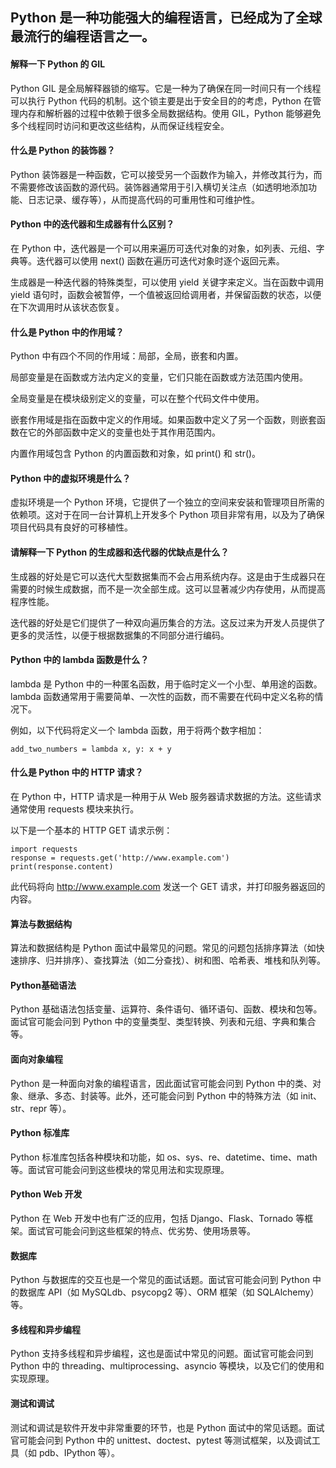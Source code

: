 ## Python 是一种功能强大的编程语言，已经成为了全球最流行的编程语言之一。

#### 解释一下 Python 的 GIL

Python GIL 是全局解释器锁的缩写。它是一种为了确保在同一时间只有一个线程可以执行 Python 代码的机制。这个锁主要是出于安全目的的考虑，Python 在管理内存和解析器的过程中依赖于很多全局数据结构。使用 GIL，Python 能够避免多个线程同时访问和更改这些结构，从而保证线程安全。

#### 什么是 Python 的装饰器？

Python 装饰器是一种函数，它可以接受另一个函数作为输入，并修改其行为，而不需要修改该函数的源代码。装饰器通常用于引入横切关注点（如透明地添加功能、日志记录、缓存等），从而提高代码的可重用性和可维护性。

#### Python 中的迭代器和生成器有什么区别？

在 Python 中，迭代器是一个可以用来遍历可迭代对象的对象，如列表、元组、字典等。迭代器可以使用 next() 函数在遍历可迭代对象时逐个返回元素。

生成器是一种迭代器的特殊类型，可以使用 yield 关键字来定义。当在函数中调用 yield 语句时，函数会被暂停，一个值被返回给调用者，并保留函数的状态，以便在下次调用时从该状态恢复。

#### 什么是 Python 中的作用域？

Python 中有四个不同的作用域：局部，全局，嵌套和内置。

局部变量是在函数或方法内定义的变量，它们只能在函数或方法范围内使用。

全局变量是在模块级别定义的变量，可以在整个代码文件中使用。

嵌套作用域是指在函数中定义的作用域。如果函数中定义了另一个函数，则嵌套函数在它的外部函数中定义的变量也处于其作用范围内。

内置作用域包含 Python 的内置函数和对象，如 print() 和 str()。

#### Python 中的虚拟环境是什么？

虚拟环境是一个 Python 环境，它提供了一个独立的空间来安装和管理项目所需的依赖项。这对于在同一台计算机上开发多个 Python 项目非常有用，以及为了确保项目代码具有良好的可移植性。

#### 请解释一下 Python 的生成器和迭代器的优缺点是什么？

生成器的好处是它可以迭代大型数据集而不会占用系统内存。这是由于生成器只在需要的时候生成数据，而不是一次全部生成。这可以显著减少内存使用，从而提高程序性能。

迭代器的好处是它们提供了一种双向遍历集合的方法。这反过来为开发人员提供了更多的灵活性，以便于根据数据集的不同部分进行编码。

#### Python 中的 lambda 函数是什么？

lambda 是 Python 中的一种匿名函数，用于临时定义一个小型、单用途的函数。lambda 函数通常用于需要简单、一次性的函数，而不需要在代码中定义名称的情况下。

例如，以下代码将定义一个 lambda 函数，用于将两个数字相加：

``` 
add_two_numbers = lambda x, y: x + y
```

#### 什么是 Python 中的 HTTP 请求？

在 Python 中，HTTP 请求是一种用于从 Web 服务器请求数据的方法。这些请求通常使用 requests 模块来执行。

以下是一个基本的 HTTP GET 请求示例：
```
import requests
response = requests.get('http://www.example.com')
print(response.content)
```
此代码将向 http://www.example.com 发送一个 GET 请求，并打印服务器返回的内容。

#### 算法与数据结构
算法和数据结构是 Python 面试中最常见的问题。常见的问题包括排序算法（如快速排序、归并排序）、查找算法（如二分查找）、树和图、哈希表、堆栈和队列等。

#### Python基础语法
Python 基础语法包括变量、运算符、条件语句、循环语句、函数、模块和包等。面试官可能会问到 Python 中的变量类型、类型转换、列表和元组、字典和集合等。

#### 面向对象编程
Python 是一种面向对象的编程语言，因此面试官可能会问到 Python 中的类、对象、继承、多态、封装等。此外，还可能会问到 Python 中的特殊方法（如 init、str、repr 等）。

#### Python 标准库
Python 标准库包括各种模块和功能，如 os、sys、re、datetime、time、math 等。面试官可能会问到这些模块的常见用法和实现原理。

#### Python Web 开发
Python 在 Web 开发中也有广泛的应用，包括 Django、Flask、Tornado 等框架。面试官可能会问到这些框架的特点、优劣势、使用场景等。

#### 数据库
Python 与数据库的交互也是一个常见的面试话题。面试官可能会问到 Python 中的数据库 API（如 MySQLdb、psycopg2 等）、ORM 框架（如 SQLAlchemy）等。

#### 多线程和异步编程
Python 支持多线程和异步编程，这也是面试中常见的问题。面试官可能会问到 Python 中的 threading、multiprocessing、asyncio 等模块，以及它们的使用和实现原理。

#### 测试和调试
测试和调试是软件开发中非常重要的环节，也是 Python 面试中的常见话题。面试官可能会问到 Python 中的 unittest、doctest、pytest 等测试框架，以及调试工具（如 pdb、IPython 等）。
